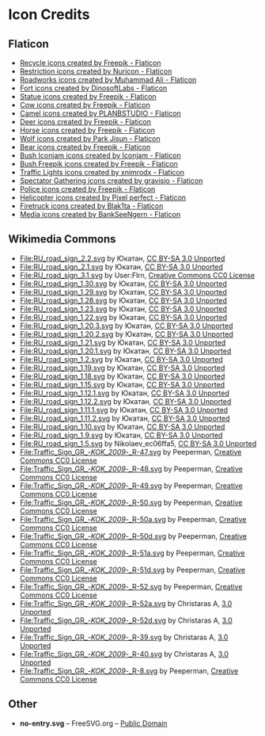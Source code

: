 # Icon Credits

## Flaticon

- [Recycle icons created by Freepik - Flaticon](https://www.flaticon.com/free-icons/recycle)
- [Restriction icons created by Nuricon - Flaticon](https://www.flaticon.com/free-icons/restriction)
- [Roadworks icons created by Muhammad Ali - Flaticon](https://www.flaticon.com/free-icons/roadworks)
- [Fort icons created by DinosoftLabs - Flaticon](https://www.flaticon.com/free-icons/fort)
- [Statue icons created by Freepik - Flaticon](https://www.flaticon.com/free-icons/statue)
- [Cow icons created by Freepik - Flaticon](https://www.flaticon.com/free-icons/cow)
- [Camel icons created by PLANBSTUDIO - Flaticon](https://www.flaticon.com/free-icons/camel)
- [Deer icons created by Freepik - Flaticon](https://www.flaticon.com/free-icons/deer)
- [Horse icons created by Freepik - Flaticon](https://www.flaticon.com/free-icons/horse)
- [Wolf icons created by Park Jisun - Flaticon](https://www.flaticon.com/free-icons/wolf)
- [Bear icons created by Freepik - Flaticon](https://www.flaticon.com/free-icons/bear)
- [Bush Iconjam icons created by Iconjam - Flaticon](https://www.flaticon.com/free-icons/bush)
- [Bush Freepik icons created by Freepik - Flaticon](https://www.flaticon.com/free-icons/bush)
- [Traffic Lights icons created by xnimrodx - Flaticon](https://www.flaticon.com/free-icons/traffic-lights)
- [Spectator Gathering icons created by gravisio - Flaticon](https://www.flaticon.com/free-icons/family-gathering)
- [Police icons created by Freepik - Flaticon](https://www.flaticon.com/free-icons/police)
- [Helicopter icons created by Pixel perfect - Flaticon](https://www.flaticon.com/free-icons/helicopter)
- [Firetruck icons created by Blak1ta - Flaticon](https://www.flaticon.com/free-icons/firetruck)
- [Media icons created by BankSeeNgern - Flaticon](https://www.flaticon.com/free-icons/music-and-multimedia)

## Wikimedia Commons

- [File:RU_road_sign_2.2.svg](https://commons.wikimedia.org/wiki/File:RU_road_sign_2.2.svg) by Юкатан, [CC BY-SA 3.0 Unported](https://creativecommons.org/licenses/by-sa/3.0/deed.en)
- [File:RU_road_sign_2.1.svg](https://commons.wikimedia.org/wiki/File:RU_road_sign_2.1.svg) by Юкатан, [CC BY-SA 3.0 Unported](https://creativecommons.org/licenses/by-sa/3.0/deed.en)
- [File:RU_road_sign_3.1.svg](https://commons.wikimedia.org/wiki/File:RU_road_sign_3.1.svg) by User:Flrn, [Creative Commons CC0 License](https://creativecommons.org/publicdomain/zero/1.0/)
- [File:RU_road_sign_1.30.svg](https://commons.wikimedia.org/wiki/File:RU_road_sign_1.30.svg) by Юкатан, [CC BY-SA 3.0 Unported](https://creativecommons.org/licenses/by-sa/3.0/deed.en)
- [File:RU_road_sign_1.29.svg](https://commons.wikimedia.org/wiki/File:RU_road_sign_1.29.svg) by Юкатан, [CC BY-SA 3.0 Unported](https://creativecommons.org/licenses/by-sa/3.0/deed.en)
- [File:RU_road_sign_1.28.svg](https://commons.wikimedia.org/wiki/File:RU_road_sign_1.28.svg) by Юкатан, [CC BY-SA 3.0 Unported](https://creativecommons.org/licenses/by-sa/3.0/deed.en)
- [File:RU_road_sign_1.23.svg](https://commons.wikimedia.org/wiki/File:RU_road_sign_1.23.svg) by Юкатан, [CC BY-SA 3.0 Unported](https://creativecommons.org/licenses/by-sa/3.0/deed.en)
- [File:RU_road_sign_1.22.svg](https://commons.wikimedia.org/wiki/File:RU_road_sign_1.22.svg) by Юкатан, [CC BY-SA 3.0 Unported](https://creativecommons.org/licenses/by-sa/3.0/deed.en)
- [File:RU_road_sign_1.20.3.svg](https://commons.wikimedia.org/wiki/File:RU_road_sign_1.20.3.svg) by Юкатан, [CC BY-SA 3.0 Unported](https://creativecommons.org/licenses/by-sa/3.0/deed.en)
- [File:RU_road_sign_1.20.2.svg](https://commons.wikimedia.org/wiki/File:RU_road_sign_1.20.2.svg) by Юкатан, [CC BY-SA 3.0 Unported](https://creativecommons.org/licenses/by-sa/3.0/deed.en)
- [File:RU_road_sign_1.21.svg](https://commons.wikimedia.org/wiki/File:RU_road_sign_1.21.svg) by Юкатан, [CC BY-SA 3.0 Unported](https://creativecommons.org/licenses/by-sa/3.0/deed.en)
- [File:RU_road_sign_1.20.1.svg](https://commons.wikimedia.org/wiki/File:RU_road_sign_1.20.1.svg) by Юкатан, [CC BY-SA 3.0 Unported](https://creativecommons.org/licenses/by-sa/3.0/deed.en)
- [File:RU_road_sign_1.2.svg](https://commons.wikimedia.org/wiki/File:RU_road_sign_1.2.svg) by Юкатан, [CC BY-SA 3.0 Unported](https://creativecommons.org/licenses/by-sa/3.0/deed.en)
- [File:RU_road_sign_1.19.svg](https://commons.wikimedia.org/wiki/File:RU_road_sign_1.19.svg) by Юкатан, [CC BY-SA 3.0 Unported](https://creativecommons.org/licenses/by-sa/3.0/deed.en)
- [File:RU_road_sign_1.18.svg](https://commons.wikimedia.org/wiki/File:RU_road_sign_1.18.svg) by Юкатан, [CC BY-SA 3.0 Unported](https://creativecommons.org/licenses/by-sa/3.0/deed.en)
- [File:RU_road_sign_1.15.svg](https://commons.wikimedia.org/wiki/File:RU_road_sign_1.15.svg) by Юкатан, [CC BY-SA 3.0 Unported](https://creativecommons.org/licenses/by-sa/3.0/deed.en)
- [File:RU_road_sign_1.12.1.svg](https://commons.wikimedia.org/wiki/File:RU_road_sign_1.12.1.svg) by Юкатан, [CC BY-SA 3.0 Unported](https://creativecommons.org/licenses/by-sa/3.0/deed.en)
- [File:RU_road_sign_1.12.2.svg](https://commons.wikimedia.org/wiki/File:RU_road_sign_1.12.2.svg) by Юкатан, [CC BY-SA 3.0 Unported](https://creativecommons.org/licenses/by-sa/3.0/deed.en)
- [File:RU_road_sign_1.11.1.svg](https://commons.wikimedia.org/wiki/File:RU_road_sign_1.11.1.svg) by Юкатан, [CC BY-SA 3.0 Unported](https://creativecommons.org/licenses/by-sa/3.0/deed.en)
- [File:RU_road_sign_1.11.2.svg](https://commons.wikimedia.org/wiki/File:RU_road_sign_1.11.2.svg) by Юкатан, [CC BY-SA 3.0 Unported](https://creativecommons.org/licenses/by-sa/3.0/deed.en)
- [File:RU_road_sign_1.10.svg](https://commons.wikimedia.org/wiki/File:RU_road_sign_1.10.svg) by Юкатан, [CC BY-SA 3.0 Unported](https://creativecommons.org/licenses/by-sa/3.0/deed.en)
- [File:RU_road_sign_1.9.svg](https://commons.wikimedia.org/wiki/File:RU_road_sign_1.9.svg) by Юкатан, [CC BY-SA 3.0 Unported](https://creativecommons.org/licenses/by-sa/3.0/deed.en)
- [File:RU_road_sign_1.5.svg](https://commons.wikimedia.org/wiki/File:RU_road_sign_1.5.svg) by Nikolaev_ec06ffa5, [CC BY-SA 3.0 Unported](https://creativecommons.org/licenses/by-sa/3.0/deed.en)
- [File:Traffic_Sign_GR_-_KOK_2009_-_R-47.svg](https://commons.wikimedia.org/wiki/File:Traffic_Sign_GR_-_KOK_2009_-_R-47.svg) by Peeperman, [Creative Commons CC0 License](https://creativecommons.org/publicdomain/zero/1.0/)
- [File:Traffic_Sign_GR_-_KOK_2009_-_R-48.svg](https://commons.wikimedia.org/wiki/File:Traffic_Sign_GR_-_KOK_2009_-_R-48.svg) by Peeperman, [Creative Commons CC0 License](https://creativecommons.org/publicdomain/zero/1.0/)
- [File:Traffic_Sign_GR_-_KOK_2009_-_R-49.svg](https://commons.wikimedia.org/wiki/File:Traffic_Sign_GR_-_KOK_2009_-_R-49.svg) by Peeperman, [Creative Commons CC0 License](https://creativecommons.org/publicdomain/zero/1.0/)
- [File:Traffic_Sign_GR_-_KOK_2009_-_R-50.svg](https://commons.wikimedia.org/wiki/File:Traffic_Sign_GR_-_KOK_2009_-_R-50.svg) by Peeperman, [Creative Commons CC0 License](https://creativecommons.org/publicdomain/zero/1.0/)
- [File:Traffic_Sign_GR_-_KOK_2009_-_R-50a.svg](https://commons.wikimedia.org/wiki/File:Traffic_Sign_GR_-_KOK_2009_-_R-50a.svg) by Peeperman, [Creative Commons CC0 License](https://creativecommons.org/publicdomain/zero/1.0/)
- [File:Traffic_Sign_GR_-_KOK_2009_-_R-50d.svg](https://commons.wikimedia.org/wiki/File:Traffic_Sign_GR_-_KOK_2009_-_R-50d.svg) by Peeperman, [Creative Commons CC0 License](https://creativecommons.org/publicdomain/zero/1.0/)
- [File:Traffic_Sign_GR_-_KOK_2009_-_R-51a.svg](https://commons.wikimedia.org/wiki/File:Traffic_Sign_GR_-_KOK_2009_-_R-51a.svg) by Peeperman, [Creative Commons CC0 License](https://creativecommons.org/publicdomain/zero/1.0/)
- [File:Traffic_Sign_GR_-_KOK_2009_-_R-51d.svg](https://commons.wikimedia.org/wiki/File:Traffic_Sign_GR_-_KOK_2009_-_R-51d.svg) by Peeperman, [Creative Commons CC0 License](https://creativecommons.org/publicdomain/zero/1.0/)
- [File:Traffic_Sign_GR_-_KOK_2009_-_R-52.svg](https://commons.wikimedia.org/wiki/File:Traffic_Sign_GR_-_KOK_2009_-_R-52.svg) by Peeperman, [Creative Commons CC0 License](https://creativecommons.org/publicdomain/zero/1.0/)
- [File:Traffic_Sign_GR_-_KOK_2009_-_R-52a.svg](https://commons.wikimedia.org/wiki/File:Traffic_Sign_GR_-_KOK_2009_-_R-52a.svg) by Christaras A, [3.0 Unported](https://creativecommons.org/licenses/by-sa/3.0/deed.en)
- [File:Traffic_Sign_GR_-_KOK_2009_-_R-52d.svg](https://commons.wikimedia.org/wiki/File:Traffic_Sign_GR_-_KOK_2009_-_R-52d.svg) by Christaras A, [3.0 Unported](https://creativecommons.org/licenses/by-sa/3.0/deed.en)
- [File:Traffic_Sign_GR_-_KOK_2009_-_R-39.svg](https://commons.wikimedia.org/wiki/File:Traffic_Sign_GR_-_KOK_2009_-_R-39.svg) by Christaras A, [3.0 Unported](https://creativecommons.org/licenses/by-sa/3.0/deed.en)
- [File:Traffic_Sign_GR_-_KOK_2009_-_R-40.svg](https://commons.wikimedia.org/wiki/File:Traffic_Sign_GR_-_KOK_2009_-_R-40.svg) by Christaras A, [3.0 Unported](https://creativecommons.org/licenses/by-sa/3.0/deed.en)
- [File:Traffic_Sign_GR_-_KOK_2009_-_R-8.svg](https://commons.wikimedia.org/wiki/File:Traffic_Sign_GR_-_KOK_2009_-_R-8.svg) by Peeperman, [Creative Commons CC0 License](https://creativecommons.org/publicdomain/zero/1.0/)

## Other

- **no-entry.svg** – FreeSVG.org – [Public Domain](https://creativecommons.org/publicdomain/zero/1.0/)
